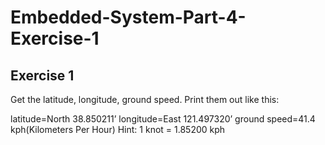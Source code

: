 Embedded-System-Part-4-Exercise-1
=================================
Exercise 1
--------------------
Get the latitude, longitude, ground speed. Print them out like this:

latitude=North 38.850211’
longitude=East 121.497320’
ground speed=41.4 kph(Kilometers Per
Hour)
Hint: 1 knot = 1.85200 kph
